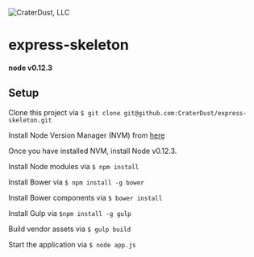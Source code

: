 ![CraterDust, LLC](http://craterdust.com/images/logo.d218da64.png)
# express-skeleton
#### node v0.12.3
## Setup
Clone this project via ```$ git clone git@github.com:CraterDust/express-skeleton.git```

Install Node Version Manager (NVM) from [here](https://github.com/creationix/nvm)

Once you have installed NVM, install Node v0.12.3.

Install Node modules via ```$ npm install```

Install Bower via ```$ npm install -g bower```

Install Bower components via ```$ bower install```

Install Gulp via ```$npm install -g gulp```

Build vendor assets via ```$ gulp build```

Start the application via ```$ node app.js```

